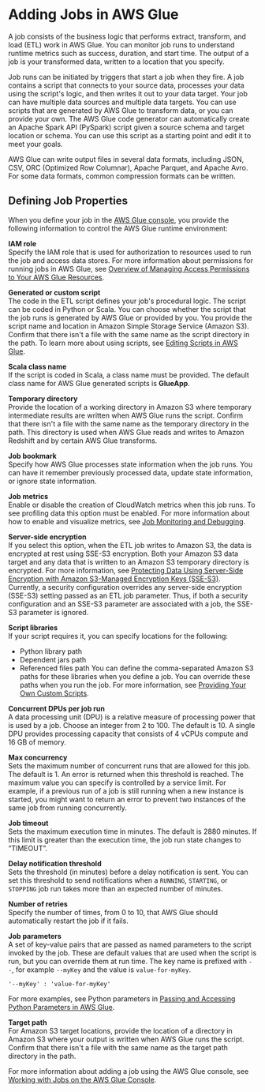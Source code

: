 # Adding Jobs in AWS Glue<a name="add-job"></a>

A job consists of the business logic that performs extract, transform, and load \(ETL\) work in AWS Glue\. You can monitor job runs to understand runtime metrics such as success, duration, and start time\. The output of a job is your transformed data, written to a location that you specify\.

Job runs can be initiated by triggers that start a job when they fire\. A job contains a script that connects to your source data, processes your data using the script's logic, and then writes it out to your data target\. Your job can have multiple data sources and multiple data targets\. You can use scripts that are generated by AWS Glue to transform data, or you can provide your own\. The AWS Glue code generator can automatically create an Apache Spark API \(PySpark\) script given a source schema and target location or schema\. You can use this script as a starting point and edit it to meet your goals\.

AWS Glue can write output files in several data formats, including JSON, CSV, ORC \(Optimized Row Columnar\), Apache Parquet, and Apache Avro\. For some data formats, common compression formats can be written\. 

## Defining Job Properties<a name="create-job"></a>

When you define your job in the [AWS Glue console](console-jobs.md), you provide the following information to control the AWS Glue runtime environment:

**IAM role**  
Specify the IAM role that is used for authorization to resources used to run the job and access data stores\. For more information about permissions for running jobs in AWS Glue, see [Overview of Managing Access Permissions to Your AWS Glue Resources](access-control-overview.md)\.

**Generated or custom script**  
The code in the ETL script defines your job's procedural logic\. The script can be coded in Python or Scala\. You can choose whether the script that the job runs is generated by AWS Glue or provided by you\. You provide the script name and location in Amazon Simple Storage Service \(Amazon S3\)\. Confirm that there isn't a file with the same name as the script directory in the path\. To learn more about using scripts, see [Editing Scripts in AWS Glue](edit-script.md)\.

**Scala class name**  
If the script is coded in Scala, a class name must be provided\. The default class name for AWS Glue generated scripts is **GlueApp**\.

**Temporary directory**  
Provide the location of a working directory in Amazon S3 where temporary intermediate results are written when AWS Glue runs the script\. Confirm that there isn't a file with the same name as the temporary directory in the path\. This directory is used when AWS Glue reads and writes to Amazon Redshift and by certain AWS Glue transforms\.

**Job bookmark**  
Specify how AWS Glue processes state information when the job runs\. You can have it remember previously processed data, update state information, or ignore state information\.

**Job metrics**  
Enable or disable the creation of CloudWatch metrics when this job runs\. To see profiling data this option must be enabled\. For more information about how to enable and visualize metrics, see [Job Monitoring and Debugging](monitor-profile-glue-job-cloudwatch-metrics.md)\. 

**Server\-side encryption**  
If you select this option, when the ETL job writes to Amazon S3, the data is encrypted at rest using SSE\-S3 encryption\. Both your Amazon S3 data target and any data that is written to an Amazon S3 temporary directory is encrypted\. For more information, see [Protecting Data Using Server\-Side Encryption with Amazon S3\-Managed Encryption Keys \(SSE\-S3\)](https://docs.aws.amazon.com/AmazonS3/latest/dev/UsingServerSideEncryption.html)\.  
Currently, a security configuration overrides any server\-side encryption \(SSE\-S3\) setting passed as an ETL job parameter\. Thus, if both a security configuration and an SSE\-S3 parameter are associated with a job, the SSE\-S3 parameter is ignored\.

**Script libraries**  
If your script requires it, you can specify locations for the following:   
+ Python library path
+ Dependent jars path
+ Referenced files path
You can define the comma\-separated Amazon S3 paths for these libraries when you define a job\. You can override these paths when you run the job\. For more information, see [Providing Your Own Custom Scripts](console-custom-created.md)\.

**Concurrent DPUs per job run**  
A data processing unit \(DPU\) is a relative measure of processing power that is used by a job\. Choose an integer from 2 to 100\. The default is 10\. A single DPU provides processing capacity that consists of 4 vCPUs compute and 16 GB of memory\.   

**Max concurrency**  
Sets the maximum number of concurrent runs that are allowed for this job\. The default is 1\. An error is returned when this threshold is reached\. The maximum value you can specify is controlled by a service limit\. For example, if a previous run of a job is still running when a new instance is started, you might want to return an error to prevent two instances of the same job from running concurrently\. 

**Job timeout**  
Sets the maximum execution time in minutes\. The default is 2880 minutes\. If this limit is greater than the execution time, the job run state changes to “TIMEOUT”\. 

**Delay notification threshold**  
Sets the threshold \(in minutes\) before a delay notification is sent\. You can set this threshold to send notifications when a `RUNNING`, `STARTING`, or `STOPPING` job run takes more than an expected number of minutes\.

**Number of retries**  
Specify the number of times, from 0 to 10, that AWS Glue should automatically restart the job if it fails\.

**Job parameters**  
A set of key\-value pairs that are passed as named parameters to the script invoked by the job\. These are default values that are used when the script is run, but you can override them at run time\. The key name is prefixed with `--`, for example `--myKey` and the value is `value-for-myKey`\.   

```
'--myKey' : 'value-for-myKey'  
```
For more examples, see Python parameters in [Passing and Accessing Python Parameters in AWS Glue](aws-glue-programming-python-calling.md#aws-glue-programming-python-calling-parameters)\.

**Target path**  
For Amazon S3 target locations, provide the location of a directory in Amazon S3 where your output is written when AWS Glue runs the script\. Confirm that there isn't a file with the same name as the target path directory in the path\.

 For more information about adding a job using the AWS Glue console, see [Working with Jobs on the AWS Glue Console](console-jobs.md)\. 